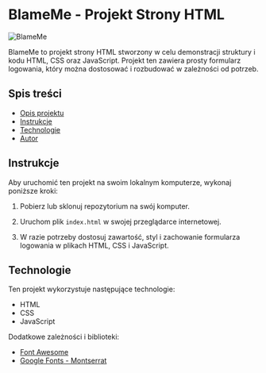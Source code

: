 # BlameMe - Projekt Strony HTML

![BlameMe](https://i.imgur.com/y3qUJQP.png)


BlameMe to projekt strony HTML stworzony w celu demonstracji struktury i kodu HTML, CSS oraz JavaScript. Projekt ten zawiera prosty formularz logowania, który można dostosować i rozbudować w zależności od potrzeb.

## Spis treści

- [Opis projektu](#blameme---projekt-strony-html)
- [Instrukcje](#instrukcje)
- [Technologie](#technologie)
- [Autor](#autor)

## Instrukcje

Aby uruchomić ten projekt na swoim lokalnym komputerze, wykonaj poniższe kroki:

1. Pobierz lub sklonuj repozytorium na swój komputer.

2. Uruchom plik `index.html` w swojej przeglądarce internetowej.

3. W razie potrzeby dostosuj zawartość, styl i zachowanie formularza logowania w plikach HTML, CSS i JavaScript.

## Technologie

Ten projekt wykorzystuje następujące technologie:

- HTML
- CSS
- JavaScript

Dodatkowe zależności i biblioteki:

- [Font Awesome](https://fontawesome.com/)
- [Google Fonts - Montserrat](https://fonts.google.com/specimen/Montserrat)
